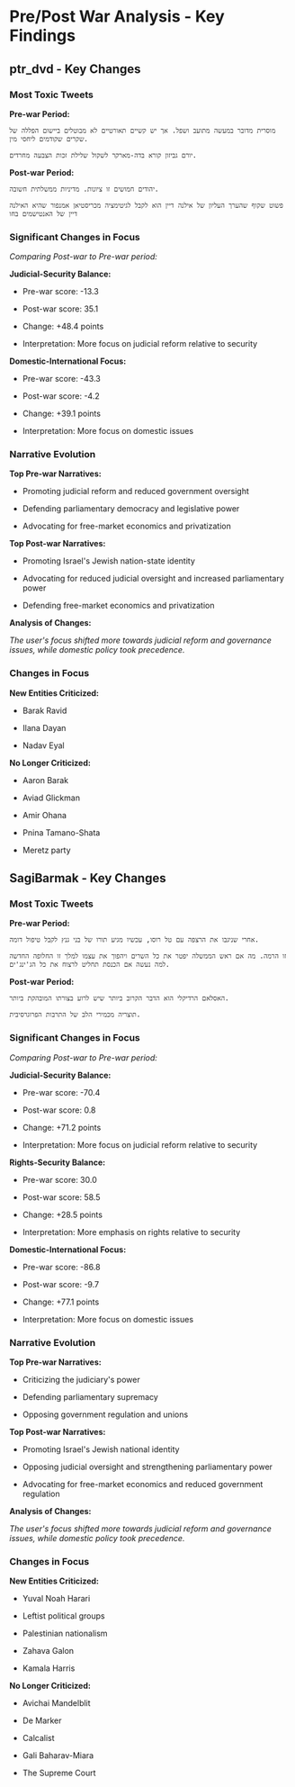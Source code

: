 # Pre/Post War Analysis - Key Findings


## ptr_dvd - Key Changes


### Most Toxic Tweets


**Pre-war Period:**

```
מוסרית מדובר במעשה מתועב ושפל. אך יש קשיים תאורטיים לא מבוטלים ביישום הפללה של שקרים שקודמים ליחסי מין.
```

```
יורם גביזון קורא בדה-מארקר לשקול שלילת זכות הצבעה מחרדים.
```


**Post-war Period:**

```
יהודים חמושים זו ציונות. מדיניות ממשלתית חשובה.
```

```
פשוט שקוף שהערך העליון של אילנה דיין הוא לקבל לגיטימציה מכריסטיאן אמנפור שהיא האילנה דיין של האנטישמים בחו
```


### Significant Changes in Focus

*Comparing Post-war to Pre-war period:*


**Judicial-Security Balance:**

- Pre-war score: -13.3

- Post-war score: 35.1

- Change: +48.4 points

- Interpretation: More focus on judicial reform relative to security


**Domestic-International Focus:**

- Pre-war score: -43.3

- Post-war score: -4.2

- Change: +39.1 points

- Interpretation: More focus on domestic issues



### Narrative Evolution

**Top Pre-war Narratives:**

- Promoting judicial reform and reduced government oversight

- Defending parliamentary democracy and legislative power

- Advocating for free-market economics and privatization


**Top Post-war Narratives:**

- Promoting Israel's Jewish nation-state identity

- Advocating for reduced judicial oversight and increased parliamentary power

- Defending free-market economics and privatization


**Analysis of Changes:**

*The user's focus shifted more towards judicial reform and governance issues, while domestic policy took precedence.*



### Changes in Focus


**New Entities Criticized:**

- Barak Ravid

- Ilana Dayan

- Nadav Eyal


**No Longer Criticized:**

- Aaron Barak

- Aviad Glickman

- Amir Ohana

- Pnina Tamano-Shata

- Meretz party


## SagiBarmak - Key Changes


### Most Toxic Tweets


**Pre-war Period:**

```
אחרי שניגבו את הרצפה עם טל רוסו, עכשיו מגיע תורו של בני גנץ לקבל טיפול דומה.
```

```
זו הרמה. מה אם ראש הממשלה יפטר את כל השרים ויהפוך את עצמו למלך זו החלופה החדשה למה נעשה אם הכנסת תחליט לרצוח את כל הג'ינג'ים.
```


**Post-war Period:**

```
האסלאם הרדיקלי הוא הדבר הקרוב ביותר שיש לרוע בצורתו המובהקת ביותר.
```

```
תוצריה מכמירי הלב של התרבות הפרוגרסיבית.
```


### Significant Changes in Focus

*Comparing Post-war to Pre-war period:*


**Judicial-Security Balance:**

- Pre-war score: -70.4

- Post-war score: 0.8

- Change: +71.2 points

- Interpretation: More focus on judicial reform relative to security


**Rights-Security Balance:**

- Pre-war score: 30.0

- Post-war score: 58.5

- Change: +28.5 points

- Interpretation: More emphasis on rights relative to security


**Domestic-International Focus:**

- Pre-war score: -86.8

- Post-war score: -9.7

- Change: +77.1 points

- Interpretation: More focus on domestic issues



### Narrative Evolution

**Top Pre-war Narratives:**

- Criticizing the judiciary's power

- Defending parliamentary supremacy

- Opposing government regulation and unions


**Top Post-war Narratives:**

- Promoting Israel's Jewish national identity

- Opposing judicial oversight and strengthening parliamentary power

- Advocating for free-market economics and reduced government regulation


**Analysis of Changes:**

*The user's focus shifted more towards judicial reform and governance issues, while domestic policy took precedence.*



### Changes in Focus


**New Entities Criticized:**

- Yuval Noah Harari

- Leftist political groups

- Palestinian nationalism

- Zahava Galon

- Kamala Harris


**No Longer Criticized:**

- Avichai Mandelblit

- De Marker

- Calcalist

- Gali Baharav-Miara

- The Supreme Court
